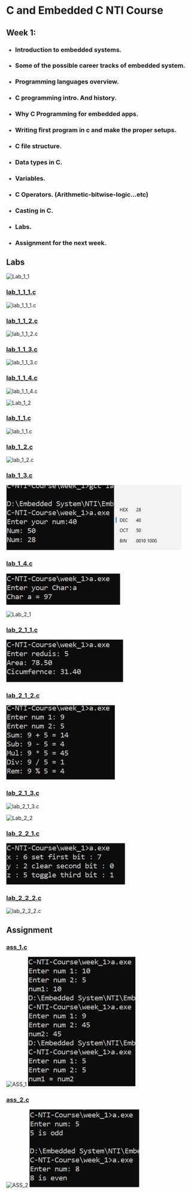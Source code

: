 # C and Embedded C NTI Course 

## Week 1:
- ###  Introduction to embedded systems.
- ###  Some of the possible career tracks of embedded system.
- ###  Programming languages overview.
- ###  C programming intro. And history.
- ###  Why C Programming for embedded apps.
- ###  Writing first program in c and make the proper setups.
- ###  C file structure.
- ###  Data types in C.
- ###  Variables.
- ###  C Operators. (Arithmetic-bitwise-logic...etc)
- ###  Casting in C.
- ###  Labs.
- ###  Assignment for the next week.


## Labs
![Lab_1_1](./Week_2_Labs_ASS/Lab_1_1.jpg)

### [lab_1_1_1.c](./lab_1_1_1.c)

![lab_1_1_1.c](./lab_1_1_1.jpg)

### [lab_1_1_2.c](./lab_1_1_2.c)
![lab_1_1_2.c](./lab_1_1_2.jpg)

### [lab_1_1_3.c](./lab_1_1_3.c)
![lab_1_1_3.c](./lab_1_1_3.jpg)

### [lab_1_1_4.c](./lab_1_1_4.c)
![lab_1_1_4.c](./lab_1_1_4.jpg)

![Lab_1_2](./Week_2_Labs_ASS/Lab_1_2.jpg)

### [lab_1_1.c](./lab_1_1.c)
![lab_1_1.c](./lab_1_1.jpg)

### [lab_1_2.c](./lab_1_2.c)
![lab_1_2.c](./lab_1_2.jpg)

### [lab_1_3.c](./lab_1_3.c)
![lab_1_3.c](./lab_1_3.jpg)

### [lab_1_4.c](./lab_1_4.c)
![lab_1_4.c](./lab_1_4.jpg)

![Lab_2_1](./Week_2_Labs_ASS/Lab_2_1.jpg)

### [lab_2_1_1.c](./lab_2_1_1.c)
![lab_2_1_1.c](./lab_2_1_1.jpg)

### [lab_2_1_2.c](./lab_2_1_2.c)
![lab_2_1_2.c](./lab_2_1_2.jpg)

### [lab_2_1_3.c](./lab_2_1_3.c)
![lab_2_1_3.c](./lab_2_1_3.jpg)

![Lab_2_2](./Week_2_Labs_ASS/Lab_2_2.jpg)

### [lab_2_2_1.c](./lab_2_2_1.c)
![lab_2_2_1.c](./lab_2_2_1.jpg)

### [lab_2_2_2.c](./lab_2_2_2.c)
![lab_2_2_2.c](./lab_2_2_2.jpg)




## Assignment

### [ass_1.c](./ASS_1.c)
![ASS_1](./Week_2_Labs_ASS/ASS_1.jpg)
![ASS_1](./ASS_1.jpg)


### [ass_2.c](./ASS_2.c)
![ASS_2](./Week_2_Labs_ASS/ASS_2.jpg)
![ASS_2](./ASS_2.jpg)